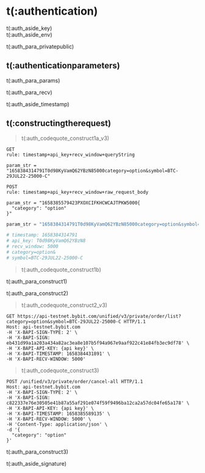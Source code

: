 # t(:authentication)
<aside class="notice">
t(:auth_aside_key)
</aside>

<aside class="notice">
t(:auth_aside_env)
</aside>

t(:auth_para_privatepublic)

## t(:authenticationparameters)

t(:auth_para_params)

t(:auth_para_recv)

<aside class="warning">
t(:auth_aside_timestamp)
</aside>

## t(:constructingtherequest)
> t(:auth_codequote_construct1a_v3)

```console
GET
rule: timestamp+api_key+recv_window+queryString

param_str = "1658384314791T0d98KyVamQ62YBzN85000category=option&symbol=BTC-29JUL22-25000-C"

POST
rule: timestamp+api_key+recv_window+raw_request_body

param_str = "1658385579423PXOXCIFKHCWCAJTPKW5000{
  "category": "option"
}"
```
```python
param_str = "1658384314791T0d98KyVamQ62YBzN85000category=option&symbol=BTC-29JUL22-25000-C"

# timestamp: 1658384314791
# api_key: T0d98KyVamQ62YBzN8
# recv_window: 5000
# category=option&
# symbol=BTC-29JUL22-25000-C
```

> t(:auth_codequote_construct1b)

t(:auth_para_construct1)
<div></div>

t(:auth_para_construct2)
> t(:auth_codequote_construct2_v3)

```http
GET https://api-testnet.bybit.com/unified/v3/private/order/list?category=option&symbol=BTC-29JUL22-25000-C HTTP/1.1
Host: api-testnet.bybit.com
-H 'X-BAPI-SIGN-TYPE: 2' \
-H 'X-BAPI-SIGN: eb431d99a1a203a434a82ac3ea8e107b5f94a967e9aaf922c41e84fb3ec9df78' \
-H 'X-BAPI-API-KEY: {api key}' \
-H 'X-BAPI-TIMESTAMP: 1658384431891' \
-H 'X-BAPI-RECV-WINDOW: 5000'
```

> t(:auth_codequote_construct3)

```http
POST /unified/v3/private/order/cancel-all HTTP/1.1
Host: api-testnet.bybit.com
-H 'X-BAPI-SIGN-TYPE: 2' \
-H 'X-BAPI-SIGN: c822337e76e30505e41b87a55af291e074f59f9496ba12ca2a57dc04fe65a178' \
-H 'X-BAPI-API-KEY: {api key}' \
-H 'X-BAPI-TIMESTAMP: 1658385589135' \
-H 'X-BAPI-RECV-WINDOW: 5000' \
-H 'Content-Type: application/json' \
-d '{
  "category": "option"
}'
```

t(:auth_para_construct3)

<aside class="notice">
t(:auth_aside_signature)
</aside>

<!--
### Examples of the Signature Algorithm

* [C#](https://github.com/bybit-exchange/bybit-official-api-docs/blob/master/en/example/Encryption.cs)
* [Python](https://github.com/bybit-exchange/bybit-official-api-docs/blob/master/en/example/Encryption.py)
* [C++](https://github.com/bybit-exchange/bybit-official-api-docs/blob/master/en/example/Encryption.cpp)
* [Go](https://github.com/bybit-exchange/bybit-official-api-docs/blob/master/en/example/Encryption.go)
* [PHP](https://github.com/bybit-exchange/bybit-official-api-docs/blob/master/en/example/Encryption.php)
-->


<script>
function copyStringToClipboard (endpoint) {
  var str = document.getElementById(endpoint).innerText;
  // remove whitespace
  var str = str.replace(/ /g,"");
  // Create new element
  var el = document.createElement("textarea");
  // Set value (string to be copied)
  el.value = str;
  // Set non-editable to avoid focus and move outside of view
  el.setAttribute("readonly", "");
  el.style = {position: "absolute", left: "-9999px"};
  document.body.appendChild(el);
  // Select text inside element
  el.select();
  // Copy text to clipboard
  document.execCommand("copy");
  // Remove temporary element
  document.body.removeChild(el);
}
</script>
